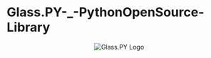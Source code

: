 # Glass.PY-_-PythonOpenSource-Library

<div align="center">
  <img src="https://github.com/FireBallDevelopment/Glass.PY-Python-OpenSource-Library/blob/main/assets/images/Glass.PYLogo.png" alt="Glass.PY Logo"/>
</div>


